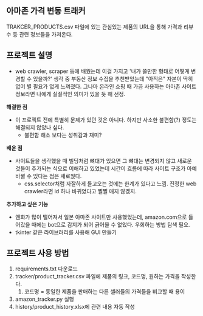 ## 아마존 가격 변동 트래커
TRAKCER_PRODUCTS.csv 파일에 있는 관심있는 제품의 URL을 통해 가격과 리뷰수 등 관련 정보들을 가져온다.


## 프로젝트 설명
- web crawler, scraper 등에 배웠는데 이걸 가지고 '내가 쓸만한 형태로 어떻게 변경할 수 있을까?' 생각 중 부동산 정보 수집을 추천받았는데 
"아직은" 자본이 딱히 없어 별 필요가 없게 느껴졌다. 그나마 온라인 쇼핑 때 가끔 사용하는 아마존 사이트 정보라면 나에게 실질적인 의미가 있을 듯
해 선정.

**해결한 점**
- 이 프로젝트 전에 특별히 문제가 있던 것은 아니다. 하지만 사소한 불편함(?) 정도는 해결되지 않았나 싶다.
  - 불편함 해소 보다는 성취감과 재미?

**배운 점**
- 사이트들을 생각했을 때 빌딩처럼 뼈대가 있으면 그 뼈대는 변경되지 않고 새로운 것들이 추가되는 식으로 이해하고 있었는데 시간이 흐름에 따라
사이트 구조가 아예 바뀔 수 있다는 점은 새로웠다.
  - css.selector처럼 자잘하게 들고오는 것에는 한계가 있다고 느낌. 진정한 web crawler라면 id 하나 바뀌었다고 쩔쩔 매지 않겠지.

**추가하고 싶은 기능**
- 엔화가 많이 떨어져서 일본 아마존 사이트만 사용했었는데, amazon.com으로 들어갔을 때에는 bot으로 감지가 되어 긁어올 수 없었다. 우회하는 방법 탐색 필요.
- tkinter 같은 라이브러리를 사용해 GUI 만들기

## 프로젝트 사용 방법
1. requirements.txt 다운로드
2. tracker/product_tracker.csv 파일에 제품의 링크, 코드명, 원하는 가격을 작성한다.
   1. 코드명 = 동일한 제품을 판매하는 다른 셀러들의 가격들을 비교할 때 용이
3. amazon_tracker.py 실행
4. history/product_history.xlsx에 관련 내용 자동 작성
